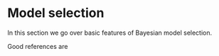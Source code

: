 # Model selection

In this section we go over basic features of Bayesian model selection.

Good references are 
